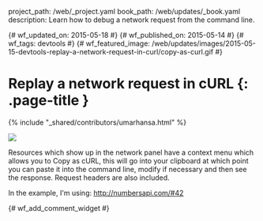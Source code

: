 project_path: /web/_project.yaml
book_path: /web/updates/_book.yaml
description: Learn how to debug a network request from the command line.

{# wf_updated_on: 2015-05-18 #}
{# wf_published_on: 2015-05-14 #}
{# wf_tags: devtools #}
{# wf_featured_image: /web/updates/images/2015-05-15-devtools-replay-a-network-request-in-curl/copy-as-curl.gif #}

# Replay a network request in cURL {: .page-title }

{% include "_shared/contributors/umarhansa.html" %}


<img src="/web/updates/images/2015-05-15-devtools-replay-a-network-request-in-curl/copy-as-curl.gif">

Resources which show up in the network panel have a context menu which allows you to Copy as cURL, this will go into your clipboard at which point you can paste it into the command line, modify if necessary and then see the response. Request headers are also included.

In the example, I'm using: <a href="http://numbersapi.com/#42">http://numbersapi.com/#42</a>


{# wf_add_comment_widget #}
